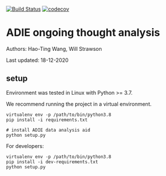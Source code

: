 [![Build Status](https://www.travis-ci.com/htwangtw/adie_ongoingthoughts.svg?branch=main)](https://www.travis-ci.com/htwangtw/adie_ongoingthoughts)
[![codecov](https://codecov.io/gh/htwangtw/adie_ongoingthoughts/branch/main/graph/badge.svg?token=TM50FG36GZ)](https://codecov.io/gh/htwangtw/adie_ongoingthoughts)

# ADIE ongoing thought analysis

Authors: Hao-Ting Wang, Will Strawson

Last updated: 18-12-2020

## setup
Environment was tested in Linux with Python >= 3.7.

We recommend running the project in a virtual environment. 
```
virtualenv env -p /path/to/bin/python3.8
pip install -i requirements.txt

# install ADIE data analysis aid
python setup.py
```
For developers:
```
virtualenv env -p /path/to/bin/python3.8
pip install -i dev-requirements.txt
python setup.py
```
